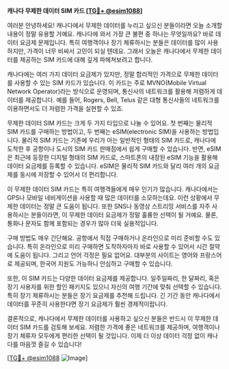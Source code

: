**캐나다 무제한 데이터 SIM 카드 [[TG💪+ @esim1088](https://t.me/s/esim1088)]**

여러분 안녕하세요! 캐나다에서 무제한 데이터를 누리고 싶으신 분들이라면 오늘 소개할 내용이 정말 유용할 거예요. 캐나다에 와서 가장 큰 불편 중 하나는 무엇일까요? 바로 데이터 요금제 문제입니다. 특히 여행객이나 장기 체류하시는 분들은 데이터를 많이 사용하지만, 가격이 너무 비싸서 고민이 되실 텐데요. 그래서 오늘은 캐나다에서 무제한 데이터를 제공하는 SIM 카드에 대해 깊게 파헤쳐보려고 합니다.

캐나다에는 여러 가지 데이터 요금제가 있지만, 정말 합리적인 가격으로 무제한 데이터를 사용할 수 있는 SIM 카드가 있습니다. 이 카드는 주로 MVNO(Mobile Virtual Network Operator)라는 방식으로 운영되며, 통신사의 네트워크를 활용해 저렴하게 데이터를 제공합니다. 예를 들어, Rogers, Bell, Telus 같은 대형 통신사들의 네트워크를 이용하면서도 더 저렴한 가격을 실현할 수 있죠.

무제한 데이터 SIM 카드는 크게 두 가지 타입으로 나눌 수 있어요. 첫 번째는 물리적 SIM 카드를 구매하는 방법이고, 두 번째는 eSIM(electronic SIM)을 사용하는 방법입니다. 물리적 SIM 카드는 기존에 우리가 아는 일반적인 형태의 SIM 카드로, 캐나다에 도착한 후 공항이나 도시의 SIM 카드 판매점에서 쉽게 구매할 수 있습니다. 반면, eSIM은 최근에 등장한 디지털 형태의 SIM 카드로, 스마트폰의 내장된 eSIM 기능을 활용해 데이터 요금제를 등록할 수 있습니다. eSIM은 물리적 SIM 카드와 달리 여러 개의 요금제를 동시에 저장할 수 있어서 더 편리합니다.

이 무제한 데이터 SIM 카드는 특히 여행객들에게 매우 인기가 많습니다. 캐나다에서는 GPS나 모바일 네비게이션을 사용할 때 많은 데이터를 소모하는데요. 이런 상황에서 무제한 데이터는 정말 큰 도움이 됩니다. 또한 SNS나 동영상 스트리밍 서비스를 자주 사용하시는 분들이라면, 이 무제한 데이터 요금제가 정말 훌륭한 선택이 될 거예요. 물론, 통화나 문자도 함께 포함되는 경우가 많아 더욱 실용적입니다.

구매 방법도 매우 간단해요. 공항에서 직접 구매하거나 온라인으로 미리 준비할 수도 있습니다. 특히 온라인으로 미리 구매하면 도착하자마자 바로 사용할 수 있어서 시간 절약에 도움이 됩니다. 그리고 언어 걱정은 필요 없어요. 대부분의 사이트는 영어와 프랑스어로 제공되며, 한국어 지원도 가능하니 안심하고 구매할 수 있습니다.

또한, 이 SIM 카드는 다양한 데이터 요금제를 제공합니다. 일주일짜리, 한 달짜리, 혹은 장기 사용자를 위한 할인 패키지도 있으니 자신의 여행 기간에 맞춰 선택할 수 있습니다. 특히 장기 체류하시는 분들은 장기 요금제를 추천해 드립니다. 긴 기간 동안 캐나다에서 데이터를 꾸준히 사용한다면 장기 요금제가 훨씬 경제적이랍니다.

결론적으로, 캐나다에서 무제한 데이터를 사용하고 싶으신 분들은 반드시 이 무제한 데이터 SIM 카드를 검토해 보세요. 저렴한 가격에 좋은 네트워크를 제공하며, 여행객이나 장기 체류자 모두에게 편리한 선택이 될 것입니다. 이제 더 이상 데이터 걱정 없이 캐나다를 마음껏 즐길 수 있습니다!

[[TG💪+ @esim1088](https://t.me/s/esim1088) ![Image](https://i.postimg.cc/Y0z9fWf4/image.png)]